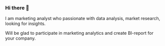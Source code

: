 ### Hi there 👋

I am marketing analyst who passionate with data analysis, market research, looking for insights.

Will be glad to participate in marketing analytics and create BI-report for your company.


